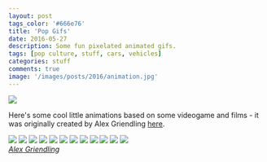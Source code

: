 ```yaml
---
layout: post
tags_color: '#666e76'
title: 'Pop Gifs'
date: 2016-05-27
description: Some fun pixelated animated gifs.
tags: [pop culture, stuff, cars, vehicles]
categories: stuff
comments: true
image: '/images/posts/2016/animation.jpg'
---
```

![](/images/posts/2016/animation.jpg)

Here's some cool little animations based on some videogame and films - it was originally created by Alex Griendling [here](https://dribbble.com/alexgriendling).

<div class="gallery-box">
  <div class="gallery">
  	<img src="/images/posts/2016/animation-1.gif" loading="lazy">
  	<img src="/images/posts/2016/animation-2.gif" loading="lazy">
  	<img src="/images/posts/2016/animation-3.gif" loading="lazy">
  	<img src="/images/posts/2016/animation-4.gif" loading="lazy">
  	<img src="/images/posts/2016/animation-5.gif" loading="lazy">
  	<img src="/images/posts/2016/animation-6.gif" loading="lazy">
  	<img src="/images/posts/2016/animation-7.gif" loading="lazy">
  	<img src="/images/posts/2016/animation-8.gif" loading="lazy">
  	<img src="/images/posts/2016/animation-9.gif" loading="lazy">
  	<img src="/images/posts/2016/animation-10.gif" loading="lazy">
  	<img src="/images/posts/2016/animation-11.gif" loading="lazy">
  	<img src="/images/posts/2016/animation-12.gif" loading="lazy">
  </div>
  <em><a href="https://dribbble.com/alexgriendling" target="_blank">Alex Griendling</a></em>
</div>